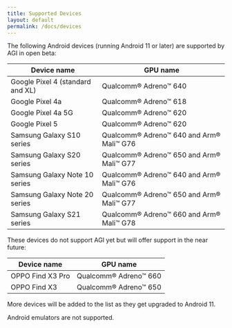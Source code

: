 ```yaml
---
title: Supported Devices
layout: default
permalink: /docs/devices
---
```


The following Android devices (running Android 11 or later) are supported by AGI in open beta:

Device name                         | GPU name
----------------------------------- | -------------------
Google Pixel 4 (standard and XL)    | Qualcomm® Adreno™ 640
Google Pixel 4a                     | Qualcomm® Adreno™ 618
Google Pixel 4a 5G                  | Qualcomm® Adreno™ 620
Google Pixel 5                      | Qualcomm® Adreno™ 620
Samsung Galaxy S10 series           | Qualcomm® Adreno™ 640 and Arm® Mali™ G76
Samsung Galaxy S20 series           | Qualcomm® Adreno™ 650 and Arm® Mali™ G77
Samsung Galaxy Note 10 series       | Qualcomm® Adreno™ 640 and Arm® Mali™ G76
Samsung Galaxy Note 20 series       | Qualcomm® Adreno™ 650 and Arm® Mali™ G77
Samsung Galaxy S21 series           | Qualcomm® Adreno™ 660 and Arm® Mali™ G78

These devices do not support AGI yet but will offer support in the near future:

Device name                         | GPU name
----------------------------------- | -------------------
OPPO Find X3 Pro                    | Qualcomm® Adreno™ 660
OPPO Find X3                        | Qualcomm® Adreno™ 650

More devices will be added to the list as they get upgraded to Android 11.

Android emulators are not supported.